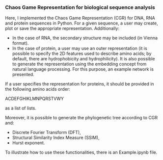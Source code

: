 ### Chaos Game Representation for biological sequence analysis
    
Here, I implemented the Chaos Game Representation (CGR) for DNA, RNA and protein sequences in Python. For a given sequence, a user may create, plot or save the appropriate representation. Additionally:
- In the case of RNA, the secondary structure may be included (in Vienna format).
- In the case of protein, a user may use an outer representation (it is possible to specify the 2D features used to describe amino acids; by default, there are hydrophobicity and hydrophilicity). It is also possible to generate the representation using the embedding concept from natural language processing. For this purpose, an example network is presented.

If a user specifies the representation for proteins, it should be provided in the following amino acids order:

ACDEFGHIKLMNPQRSTVWY

as a list of lists.


Moreover, it is possible to generate the phylogenetic tree according to CGR and:
- Discrete Fourier Transform (DFT),
- Structural Similarity Index Measure (SSIM),
- Hurst exponent.

To illustrate how to use these functionalities, there is an Example.ipynb file.
